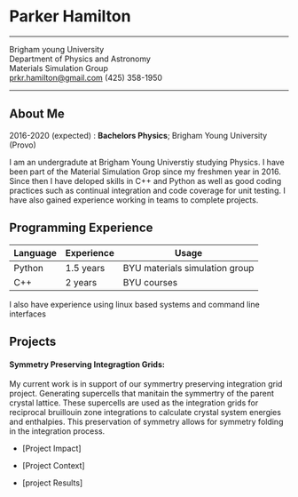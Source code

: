 Parker Hamilton
==================

-----------------------------------        ----------------------------------
Brigham young University  
Department of Physics and Astronomy  
Materials Simulation Group  
prkr.hamilton@gmail.com
(425) 358-1950
-----------------------------------       -----------------------------------

About Me
---------

2016-2020 (expected)
:   **Bachelors Physics**; Brigham Young University (Provo)  

I am an undergradute at Brigham Young Universtiy studying Physics. I have been part of the Material Simulation Grop since my freshmen year in 2016. Since then I have deloped skills in C++ and Python as well as good coding practices such as continual integration and code coverage for unit testing. I have also gained experience working in teams to complete projects.

Programming Experience
-----------------------
|Language|Experience|Usage                         |
|--------|----------|------------------------------|
|Python  |1.5 years |BYU materials simulation group|
|C++     |2 years   |BYU courses                   |

I also have experience using linux based systems and command line interfaces

Projects
------------
#### Symmetry Preserving Integragtion Grids:

My current work is in support of our symmertry preserving integration grid project. Generating supercells that manitain the symmertry of the parent crystal lattice. These supercells are used as the integration grids for reciprocal bruillouin zone integrations to calculate crystal system energies and enthalpies. This preservation of symmetry allows for symmetry folding in the integration process.

* [Project Impact]

* [Project Context]

* [project Results]

